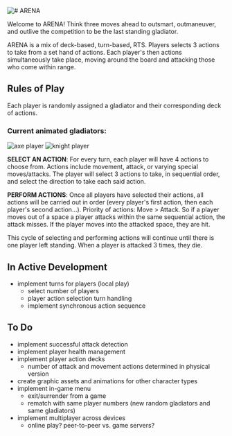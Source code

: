 ![# ARENA](https://github.com/loganherr/arena/blob/master/arena/Assets.xcassets/title.spriteatlas/arena_0.imageset/arena_0.png)

Welcome to ARENA! Think three moves ahead to outsmart, outmaneuver, and outlive the competition to be the last standing gladiator.

ARENA is a mix of deck-based, turn-based, RTS. Players selects 3 actions to take from a set hand of actions. Each player's then actions simultaneously take place, moving around the board and attacking those who come within range.

## 

## Rules of Play

Each player is randomly assigned a gladiator and their corresponding deck of actions.

### Current animated gladiators:

![axe player](https://github.com/loganherr/arena/blob/master/arena/Assets.xcassets/axe.imageset/axe.png) ![knight player](https://github.com/loganherr/arena/blob/master/arena/Assets.xcassets/knight.imageset/knight.png)

**SELECT AN ACTION**: For every turn, each player will have 4 actions to choose from. Actions include movement, attack, or varying special moves/attacks. The player will select 3 actions to take, in sequential order, and select the direction to take each said action.

**PERFORM ACTIONS**: Once all players have selected their actions, all actions will be carried out in order (every player's first action, then each player's second action...). Priority of actions: Move > Attack. So if a player moves out of a space a player attacks within the same sequential action, the attack misses. If the player moves into the attacked space, they are hit.

This cycle of selecting and performing actions will continue until there is one player left standing. When a player is attacked 3 times, they die.


## In Active Development

* implement turns for players (local play)
  * select number of players
  * player action selection turn handling
  * implement synchronous action sequence

## To Do

* implement successful attack detection
* implement player health management
* implement player action decks
  * number of attack and movement actions determined in physical version
* create graphic assets and animations for other character types
* implement in-game menu
  * exit/surrender from a game
  * rematch with same player numbers (new random gladiators and same gladiators)
* implement multiplayer across devices
  * online play? peer-to-peer vs. game servers?
